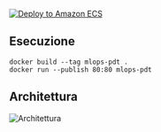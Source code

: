 [![Deploy to Amazon ECS](https://github.com/antoniogrv/mlops-patient-digital-twin/actions/workflows/__DEPLOY-ECR-ECS.yml/badge.svg)](https://github.com/antoniogrv/mlops-patient-digital-twin/actions/workflows/__DEPLOY-ECR-ECS.yml)

## Esecuzione

```
docker build --tag mlops-pdt .
docker run --publish 80:80 mlops-pdt
```

## Architettura

![Architettura](https://github.com/antoniogrv/patient-digital-twin/blob/master/docs/cloud_arch.png)
